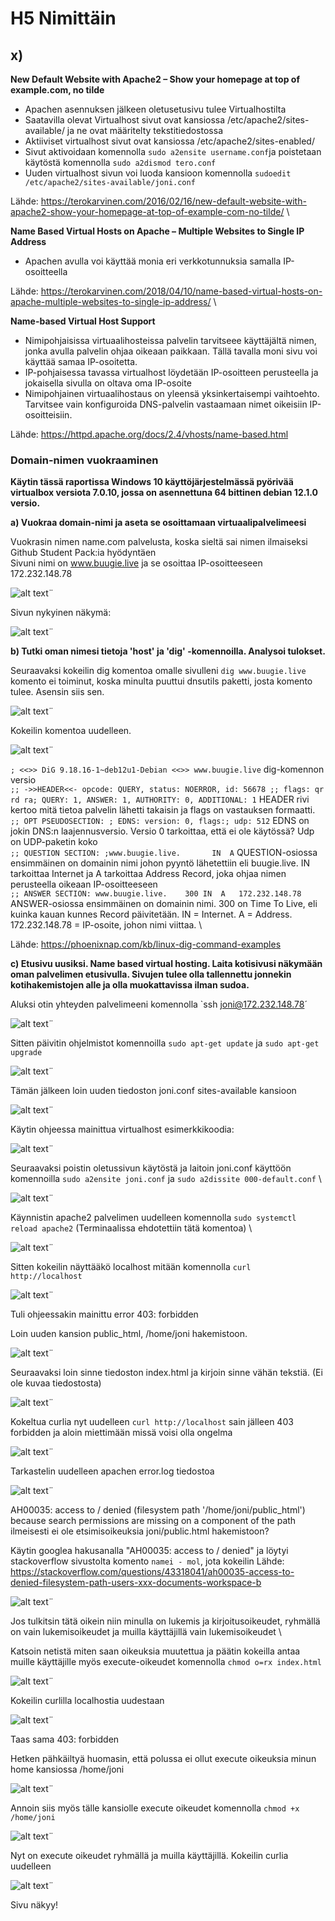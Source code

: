 # H5 Nimittäin #
  
## x) ##  
**New Default Website with Apache2 – Show your homepage at top of example.com, no tilde**
- Apachen asennuksen jälkeen oletusetusivu tulee Virtualhostilta
- Saatavilla olevat Virtualhost sivut ovat kansiossa /etc/apache2/sites-available/ ja ne ovat määritelty tekstitiedostossa
- Aktiiviset virtualhost sivut ovat kansiossa /etc/apache2/sites-enabled/
- Sivut aktivoidaan komennolla `sudo a2ensite username.conf`ja poistetaan käytöstä komennolla `sudo a2dismod tero.conf`
- Uuden virtualhost sivun voi luoda kansioon komennolla `sudoedit /etc/apache2/sites-available/joni.conf`

Lähde: https://terokarvinen.com/2016/02/16/new-default-website-with-apache2-show-your-homepage-at-top-of-example-com-no-tilde/ \

**Name Based Virtual Hosts on Apache – Multiple Websites to Single IP Address**
- Apachen avulla voi käyttää monia eri verkkotunnuksia samalla IP-osoitteella
  
Lähde: https://terokarvinen.com/2018/04/10/name-based-virtual-hosts-on-apache-multiple-websites-to-single-ip-address/ \

**Name-based Virtual Host Support**
  - Nimipohjaisissa virtuaalihosteissa palvelin tarvitseee käyttäjältä nimen, jonka avulla palvelin ohjaa oikeaan paikkaan. Tällä tavalla moni sivu voi käyttää samaa IP-osoitetta.
  - IP-pohjaisessa tavassa virtualhost löydetään IP-osoitteen perusteella ja jokaisella sivulla on oltava oma IP-osoite
  - Nimipohjainen virtuaalihostaus on yleensä yksinkertaisempi vaihtoehto. Tarvitsee vain konfiguroida DNS-palvelin vastaamaan nimet oikeisiin IP-osoitteisiin.

Lähde: https://httpd.apache.org/docs/2.4/vhosts/name-based.html

  ### Domain-nimen vuokraaminen    ###
  **Käytin tässä raportissa Windows 10 käyttöjärjestelmässä pyörivää virtualbox versiota 7.0.10, jossa on asennettuna 64 bittinen debian 12.1.0 versio.**

  **a) Vuokraa domain-nimi ja aseta se osoittamaan virtuaalipalvelimeesi**

  Vuokrasin nimen name.com palvelusta, koska sieltä sai nimen ilmaiseksi Github Student Pack:ia hyödyntäen \
  Sivuni nimi on www.buugie.live ja se osoittaa IP-osoitteeseen 172.232.148.78

  ![alt text](https://github.com/faltjon/linuxkurssi/blob/main/h5/kuvat/nimi_osoite.png " ")¨

  Sivun nykyinen näkymä:

  ![alt text](https://github.com/faltjon/linuxkurssi/blob/main/h5/kuvat/2-sivu.png " ")¨

  **b) Tutki oman nimesi tietoja 'host' ja 'dig' -komennoilla. Analysoi tulokset.**

  Seuraavaksi kokeilin dig komentoa omalle sivulleni `dig www.buugie.live`\
  komento ei toiminut, koska minulta puuttui dnsutils paketti, josta komento tulee. Asensin siis sen.

  ![alt text](https://github.com/faltjon/linuxkurssi/blob/main/h5/kuvat/3-dnsutils.png " ")¨

  Kokeilin komentoa uudelleen.

  ![alt text](https://github.com/faltjon/linuxkurssi/blob/main/h5/kuvat/4-dig.png " ")¨

  `; <<>> DiG 9.18.16-1~deb12u1-Debian <<>> www.buugie.live` dig-komennon versio \
  `;; ->>HEADER<<- opcode: QUERY, status: NOERROR, id: 56678
;; flags: qr rd ra; QUERY: 1, ANSWER: 1, AUTHORITY: 0, ADDITIONAL: 1` HEADER rivi kertoo mitä tietoa palvelin lähetti takaisin ja flags on vastauksen formaatti. \
`;; OPT PSEUDOSECTION:
; EDNS: version: 0, flags:; udp: 512` EDNS on jokin DNS:n laajennusversio. Versio 0 tarkoittaa, että ei ole käytössä? Udp on UDP-paketin koko \
`;; QUESTION SECTION:
;www.buugie.live.		IN	A` QUESTION-osiossa ensimmäinen on domainin nimi johon pyyntö lähetettiin eli buugie.live. IN tarkoittaa Internet ja A tarkoittaa Address Record, joka ohjaa nimen perusteella oikeaan IP-osoitteeseen \
`;; ANSWER SECTION:
www.buugie.live.	300	IN	A	172.232.148.78` ANSWER-osiossa ensimmäinen on domainin nimi. 300 on Time To Live, eli kuinka kauan kunnes Record päivitetään. IN = Internet. A = Address. 172.232.148.78 = IP-osoite, johon nimi viittaa. \

Lähde: https://phoenixnap.com/kb/linux-dig-command-examples

**c) Etusivu uusiksi. Name based virtual hosting. Laita kotisivusi näkymään oman palvelimen etusivulla. Sivujen tulee olla tallennettu jonnekin kotihakemistojen alle ja olla muokattavissa ilman sudoa.**

Aluksi otin yhteyden palvelimeeni komennolla `ssh joni@172.232.148.78´

 ![alt text](https://github.com/faltjon/linuxkurssi/blob/main/h5/kuvat/5-ssh.png " ")¨

Sitten päivitin ohjelmistot komennoilla `sudo apt-get update` ja `sudo apt-get upgrade`

 ![alt text](https://github.com/faltjon/linuxkurssi/blob/main/h5/kuvat/6-update.png " ")¨

 Tämän jälkeen loin uuden tiedoston joni.conf sites-available kansioon

 ![alt text](https://github.com/faltjon/linuxkurssi/blob/main/h5/kuvat/7-virtualhost.png " ")¨

 Käytin ohjeessa mainittua virtualhost esimerkkikoodia:

 ![alt text](https://github.com/faltjon/linuxkurssi/blob/main/h5/kuvat/8-conf.png " ")¨

 Seuraavaksi poistin oletussivun käytöstä ja laitoin joni.conf käyttöön komennoilla `sudo a2ensite joni.conf` ja `sudo a2dissite 000-default.conf` \
 
![alt text](https://github.com/faltjon/linuxkurssi/blob/main/h5/kuvat/9-a2ensite.png " ")¨

Käynnistin apache2 palvelimen uudelleen komennolla `sudo systemctl reload apache2` (Terminaalissa ehdotettiin tätä komentoa) \

![alt text](https://github.com/faltjon/linuxkurssi/blob/main/h5/kuvat/10-reload.png " ")¨

Sitten kokeilin näyttääkö localhost mitään komennolla `curl http://localhost`

![alt text](https://github.com/faltjon/linuxkurssi/blob/main/h5/kuvat/11-curl.png " ")¨

Tuli ohjeessakin mainittu error 403: forbidden

Loin uuden kansion public_html, /home/joni hakemistoon.

![alt text](https://github.com/faltjon/linuxkurssi/blob/main/h5/kuvat/12-public-html.png " ")¨

Seuraavaksi loin sinne tiedoston index.html ja kirjoin sinne vähän tekstiä. (Ei ole kuvaa tiedostosta) 

![alt text](https://github.com/faltjon/linuxkurssi/blob/main/h5/kuvat/13-index.png " ")¨

Kokeltua curlia nyt uudelleen `curl http://localhost` sain jälleen 403 forbidden ja aloin miettimään missä voisi olla ongelma

![alt text](https://github.com/faltjon/linuxkurssi/blob/main/h5/kuvat/14-error.png " ")¨

Tarkastelin uudelleen apachen error.log tiedostoa

![alt text](https://github.com/faltjon/linuxkurssi/blob/main/h5/kuvat/15-errorlog.png " ")¨

AH00035: access to / denied (filesystem path '/home/joni/public_html') because search permissions are missing on a component of the path \
ilmeisesti ei ole etsimisoikeuksia joni/public.html hakemistoon?

Käytin googlea hakusanalla "AH00035: access to / denied" ja löytyi stackoverflow sivustolta komento `namei - mol`, jota kokeilin 
Lähde: https://stackoverflow.com/questions/43318041/ah00035-access-to-denied-filesystem-path-users-xxx-documents-workspace-b

![alt text](https://github.com/faltjon/linuxkurssi/blob/main/h5/kuvat/16-namei.png " ")¨

Jos tulkitsin tätä oikein niin minulla on lukemis ja kirjoitusoikeudet, ryhmällä on vain lukemisoikeudet ja muilla käyttäjillä vain lukemisoikeudet \

Katsoin netistä miten saan oikeuksia muutettua ja päätin kokeilla antaa muille käyttäjille myös execute-oikeudet komennolla `chmod o=rx index.html`

![alt text](https://github.com/faltjon/linuxkurssi/blob/main/h5/kuvat/17-chmod.png " ")¨

Kokeilin curlilla localhostia uudestaan

![alt text](https://github.com/faltjon/linuxkurssi/blob/main/h5/kuvat/18-error.png " ")¨

Taas sama 403: forbidden

Hetken pähkäiltyä huomasin, että polussa ei ollut execute oikeuksia minun home kansiossa /home/joni 

![alt text](https://github.com/faltjon/linuxkurssi/blob/main/h5/kuvat/19-oikeudet.png " ")¨

Annoin siis myös tälle kansiolle execute oikeudet komennolla `chmod +x /home/joni`

![alt text](https://github.com/faltjon/linuxkurssi/blob/main/h5/kuvat/20-chmod.png " ")¨

Nyt on execute oikeudet ryhmällä ja muilla käyttäjillä. Kokeilin curlia uudelleen

![alt text](https://github.com/faltjon/linuxkurssi/blob/main/h5/kuvat/21-curl.png " ")¨

Sivu näkyy!





  
